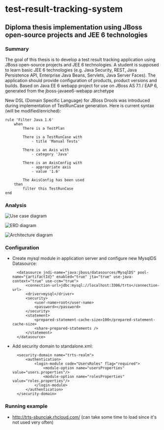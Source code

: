 test-result-tracking-system
===========================

Diploma thesis implementation using JBoss open-source projects and JEE 6 technologies
---------------------------

### Summary

The goal of this thesis is to develop a test result tracking application using JBoss open-source projects and JEE 6 technologies. A student is supposed to learn basic JEE 6 technologies (e.g. Java Security, REST, Java Persistence API, Enterprise Java Beans, Servlets, Java Server Faces). The application should provide configuration of products, product versions and builds. Based on Java EE 6 webapp project for use on JBoss AS 7.1 / EAP 6, generated from the jboss-javaee6-webapp archetype

New DSL (Domain Specific Language) for JBoss Drools was introduced during implementation of TestRunCase generation. Here is current syntax (will be modified/enriched):

	rule 'Filter Java 1.6'
		when
			There is a TestPlan
		
			There is a TestRunCase with
				- title 'Manual Tests'
		
			There is an Axis with
				- category 'Java'
		
			There is an AxisConfig with
				- appropriate axis
				- value '1.6'
			
			The AxisConfig has been used
		then
			filter this TestRunCase
	end

### Analysis

![Use case diagram](https://raw.github.com/sbunciak/test-result-tracking-system/master/docs/trts_use_case_diagram.png)

![ERD diagram](https://raw.github.com/sbunciak/test-result-tracking-system/master/docs/trts_erd_diagram.png)

![Architecture diagram](https://raw.github.com/sbunciak/test-result-tracking-system/master/docs/trts_architecture.png)


### Configuration

+ Create mysql module in application server and configure new MysqlDS Datasource:

	    <datasource jndi-name="java:jboss/datasources/MysqlDS" pool-name="{artifactId}" enabled="true" jta="true" use-java-context="true" use-ccm="true">
	        <connection-url>jdbc:mysql://localhost:3306/trts</connection-url>
		    <driver>mysql</driver>
		    <security>
			    <user-name>root</user-name>
			    <password></password>
		    </security>
		    <statement>
			    <prepared-statement-cache-size>100</prepared-statement-cache-size>
			    <share-prepared-statements />
		    </statement>
	    </datasource>

+ Add security domain to standalone.xml:
	
	    <security-domain name="trts-realm">
		    <authentication>
			    <login-module code="UsersRoles" flag="required">
				    <module-option name="usersProperties" value="users.properties"/>
				    <module-option name="rolesProperties" value="roles.properties"/>
			    </login-module>
		    </authentication>
	    </security-domain>
                

### Running example

+ <http://trts-sbunciak.rhcloud.com/> (can take some time to load since it's not used very often)
